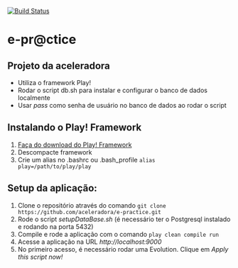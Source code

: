 [![Build Status](https://snap-ci.com/aceleradora/e-practice/branch/master/build_image)](https://snap-ci.com/aceleradora/e-practice/branch/master)

# e-pr@ctice

## Projeto da aceleradora

* Utiliza o framework Play!
* Rodar o script db.sh para instalar e configurar o banco de dados localmente
* Usar _pass_ como senha de usuário no banco de dados ao rodar o script

## Instalando o Play! Framework
1. [Faça do download do Play! Framework](http://downloads.typesafe.com/play/2.2.3/play-2.2.3.zip)
2. Descompacte framework
3. Crie um alias no .bashrc ou .bash_profile
```alias play=/path/to/play/play```

## Setup da aplicação:

1. Clone o repositório através do comando
```git clone https://github.com/aceleradora/e-practice.git```
2. Rode o script _setupDataBase.sh_ (é necessário ter o Postgresql instalado e rodando na porta 5432)
3. Compile e rode a aplicação com o comando
```play clean compile run```
4. Acesse a aplicação na URL _http://localhost:9000_
5. No primeiro acesso, é necessário rodar uma Evolution. Clique em _Apply this script now!_
